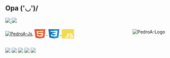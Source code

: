 ## Opa ('◡')/

<div style="display: inline_block">
  <a href="https://github.com/Pedro-Andre">
  <img height="130em" src="https://github-readme-stats.vercel.app/api?username=Pedro-Andre&show_icons=true&theme=codeSTACKr&include_all_commits=true&count_private=true"/>
  <img height="130em" src="https://github-readme-stats.vercel.app/api/top-langs/?username=Pedro-Andre&layout=compact&langs_count=7&theme=codeSTACKr"/>
</div>
  
  <div style="display: inline_block"><br>
    <img align="center" alt="PedroA-Js" height="30" width="40" src="https://cdn.jsdelivr.net/gh/devicons/devicon/icons/figma/figma-original.svg">
    <img align="center" alt="PedroA-HTML" height="30" width="40" src="https://raw.githubusercontent.com/devicons/devicon/master/icons/html5/html5-original.svg">
    <img align="center" alt="PedroA-CSS" height="30" width="40" src="https://raw.githubusercontent.com/devicons/devicon/master/icons/css3/css3-original.svg">
    <img align="center" alt="PedroA-Js" height="30" width="40" src="https://raw.githubusercontent.com/devicons/devicon/master/icons/javascript/javascript-plain.svg">
    <img align="right" alt="PedroA-Logo" height="120" src="https://assets.codepen.io/7344750/internal/avatars/users/default.png?fit=crop&format=auto&height=512&version=1644956170&width=512"> 
</div>
  
  ##
  
  <div> 
    <a href="https://www.instagram.com/pedroo.andre/" target="_blank"><img src="https://img.shields.io/badge/Instagram-FF6BB5?style=for-the-badge&logo=instagram&logoColor=white" target="_blank"></a>
  <a href="https://codepen.io/pedroo_andre/pens/public" target="_blank"><img src="https://img.shields.io/badge/CodePen-1A1A1F?style=for-the-badge&logo=codepen&logoColor=white" target="_blank"></a>
  <a href="https://dribbble.com/pedroo_andre" target="_blank"><img src="https://img.shields.io/badge/-Dribbble-%23E4405F?style=for-the-badge&logo=dribbble&logoColor=white" target="_blank"></a>
 	<a href="https://www.figma.com/@pedroandre" target="_blank"><img src="https://img.shields.io/badge/Figma-9146FF?style=for-the-badge&logo=figma&logoColor=white" target="_blank"></a> 
  <a href="https://www.linkedin.com/in/pedro-andr%C3%A9-5b6a27204/" target="_blank"><img src="https://img.shields.io/badge/-LinkedIn-%230077B5?style=for-the-badge&logo=linkedin&logoColor=white" target="_blank"></a> 
</div>
  
